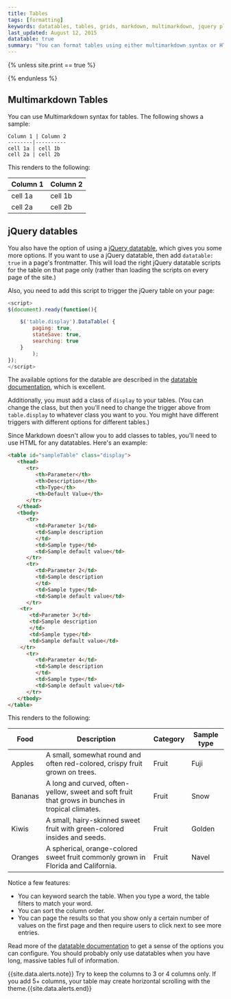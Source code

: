```yaml
---
title: Tables
tags: [formatting]
keywords: datatables, tables, grids, markdown, multimarkdown, jquery plugins
last_updated: August 12, 2015
datatable: true
summary: "You can format tables using either multimarkdown syntax or HTML. You can also use jQuery datatables (a plugin) if you need more robust tables."
---
```



{% unless site.print == true %}
<script>
$(document).ready(function(){

    $('table.display').DataTable( {
        paging: true,
        stateSave: true,
        searching: true
    }
        );
});
</script>
{% endunless %}

## Multimarkdown Tables

You can use Multimarkdown syntax for tables. The following shows a sample: 

```
Column 1 | Column 2
--------|----------
cell 1a | cell 1b
cell 2a | cell 2b
```

This renders to the following:

 Column 1 | Column 2
--------|----------
cell 1a | cell 1b
cell 2a | cell 2b

## jQuery datables

You also have the option of using a [jQuery datatable](https://www.datatables.net/), which gives you some more options. If you want to use a jQuery datatable, then add `datatable: true` in a page's frontmatter. This will load the right jQuery datatable scripts for the table on that page only (rather than loading the scripts on every page of the site.)

Also, you need to add this script to trigger the jQuery table on your page:

```js
<script>
$(document).ready(function(){

    $('table.display').DataTable( {
        paging: true,
        stateSave: true,
        searching: true
    }
        );
});
</script>
```

The available options for the datable are described in the [datatable documentation](https://www.datatables.net/manual/options), which is excellent.

Additionally, you must add a class of `display` to your tables. (You can change the class, but then you'll need to change the trigger above from `table.display` to whatever class you want to you. You might have different triggers with different options for different tables.)

Since Markdown doesn't allow you to add classes to tables, you'll need to use HTML for any datatables. Here's an example: 

```html
<table id="sampleTable" class="display">
   <thead>
      <tr>
         <th>Parameter</th>
         <th>Description</th>
         <th>Type</th>
         <th>Default Value</th>
      </tr>
   </thead>
   <tbody>
      <tr>
         <td>Parameter 1</td>
         <td>Sample description
         </td>
         <td>Sample type</td>
         <td>Sample default value</td>
      </tr>
      <tr>
         <td>Parameter 2</td>
         <td>Sample description
         </td>
         <td>Sample type</td>
         <td>Sample default value</td>
      </tr>
    <tr>
       <td>Parameter 3</td>
       <td>Sample description
       </td>
       <td>Sample type</td>
       <td>Sample default value</td>
    </tr>
      <tr>
         <td>Parameter 4</td>
         <td>Sample description
         </td>
         <td>Sample type</td>
         <td>Sample default value</td>
      </tr>
   </tbody>
</table>
```

This renders to the following:

<table id="sampleTable" class="display">
   <thead>
      <tr>
         <th>Food</th>
         <th>Description</th>
         <th>Category</th>
         <th>Sample type</th>
      </tr>
   </thead>
   <tbody>
      <tr>
         <td>Apples</td>
         <td>A small, somewhat round and often red-colored, crispy fruit grown on trees. 
         </td>
         <td>Fruit</td>
         <td>Fuji</td>
      </tr>
      <tr>
         <td>Bananas</td>
         <td>A long and curved, often-yellow, sweet and soft fruit that grows in bunches in tropical climates.
         </td>
         <td>Fruit</td>
         <td>Snow</td>
      </tr>
      <tr>
         <td>Kiwis</td>
         <td>A small, hairy-skinned sweet fruit with green-colored insides and seeds.
         </td>
         <td>Fruit</td>
         <td>Golden</td>
      </tr>
        <tr>
           <td>Oranges</td>
           <td>A spherical, orange-colored sweet fruit commonly grown in Florida and California.
           </td>
           <td>Fruit</td>
           <td>Navel</td>
        </tr>
   </tbody>
</table>

Notice a few features:

* You can keyword search the table. When you type a word, the table filters to match your word.
* You can sort the column order.
* You can page the results so that you show only a certain number of values on the first page and then require users to click next to see more entries.

Read more of the [datatable documentation](https://www.datatables.net/manual/options) to get a sense of the options you can configure. You should probably only use datatables when you have long, massive tables full of information.

{{site.data.alerts.note}} Try to keep the columns to 3 or 4 columns only. If you add 5+ columns, your table may create horizontal scrolling with the theme.{{site.data.alerts.end}}